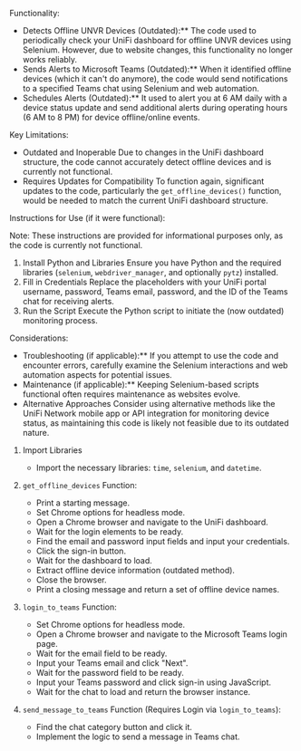 Functionality:

- Detects Offline UNVR Devices (Outdated):** The code used to periodically check your UniFi dashboard for offline UNVR devices using Selenium. However, due to website changes, this functionality no longer works reliably.
- Sends Alerts to Microsoft Teams (Outdated):** When it identified offline devices (which it can't do anymore), the code would send notifications to a specified Teams chat using Selenium and web automation.
- Schedules Alerts (Outdated):** It used to alert you at 6 AM daily with a device status update and send additional alerts during operating hours (6 AM to 8 PM) for device offline/online events.

Key Limitations:

- Outdated and Inoperable Due to changes in the UniFi dashboard structure, the code cannot accurately detect offline devices and is currently not functional.
- Requires Updates for Compatibility To function again, significant updates to the code, particularly the `get_offline_devices()` function, would be needed to match the current UniFi dashboard structure.

Instructions for Use (if it were functional):

Note: These instructions are provided for informational purposes only, as the code is currently not functional.

1. Install Python and Libraries Ensure you have Python and the required libraries (`selenium`, `webdriver_manager`, and optionally `pytz`) installed.
2. Fill in Credentials Replace the placeholders with your UniFi portal username, password, Teams email, password, and the ID of the Teams chat for receiving alerts.
3. Run the Script Execute the Python script to initiate the (now outdated) monitoring process.

Considerations:

- Troubleshooting (if applicable):** If you attempt to use the code and encounter errors, carefully examine the Selenium interactions and web automation aspects for potential issues.
- Maintenance (if applicable):** Keeping Selenium-based scripts functional often requires maintenance as websites evolve.
- Alternative Approaches Consider using alternative methods like the UniFi Network mobile app or API integration for monitoring device status, as maintaining this code is likely not feasible due to its outdated nature.

1. Import Libraries
   - Import the necessary libraries: `time`, `selenium`, and `datetime`.

2. `get_offline_devices` Function:
   - Print a starting message.
   - Set Chrome options for headless mode.
   - Open a Chrome browser and navigate to the UniFi dashboard.
   - Wait for the login elements to be ready.
   - Find the email and password input fields and input your credentials.
   - Click the sign-in button.
   - Wait for the dashboard to load.
   - Extract offline device information (outdated method).
   - Close the browser.
   - Print a closing message and return a set of offline device names.

3. `login_to_teams` Function:
   - Set Chrome options for headless mode.
   - Open a Chrome browser and navigate to the Microsoft Teams login page.
   - Wait for the email field to be ready.
   - Input your Teams email and click "Next".
   - Wait for the password field to be ready.
   - Input your Teams password and click sign-in using JavaScript.
   - Wait for the chat to load and return the browser instance.

4. `send_message_to_teams` Function (Requires Login via `login_to_teams`):
   - Find the chat category button and click it.
   - Implement the logic to send a message in Teams chat.
